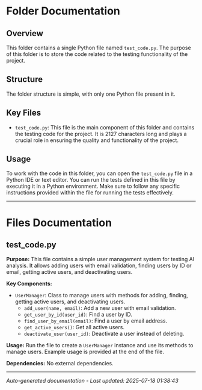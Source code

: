 # Folder Documentation

## Overview
This folder contains a single Python file named `test_code.py`. The purpose of this folder is to store the code related to the testing functionality of the project.

## Structure
The folder structure is simple, with only one Python file present in it.

## Key Files
- `test_code.py`: This file is the main component of this folder and contains the testing code for the project. It is 2127 characters long and plays a crucial role in ensuring the quality and functionality of the project.

## Usage
To work with the code in this folder, you can open the `test_code.py` file in a Python IDE or text editor. You can run the tests defined in this file by executing it in a Python environment. Make sure to follow any specific instructions provided within the file for running the tests effectively.

---

# Files Documentation

## test_code.py

**Purpose:** This file contains a simple user management system for testing AI analysis. It allows adding users with email validation, finding users by ID or email, getting active users, and deactivating users.

**Key Components:**
- `UserManager`: Class to manage users with methods for adding, finding, getting active users, and deactivating users.
  - `add_user(name, email)`: Add a new user with email validation.
  - `get_user_by_id(user_id)`: Find a user by ID.
  - `find_user_by_email(email)`: Find a user by email address.
  - `get_active_users()`: Get all active users.
  - `deactivate_user(user_id)`: Deactivate a user instead of deleting.

**Usage:** Run the file to create a `UserManager` instance and use its methods to manage users. Example usage is provided at the end of the file.

**Dependencies:** No external dependencies.

---
*Auto-generated documentation - Last updated: 2025-07-18 01:38:43*
